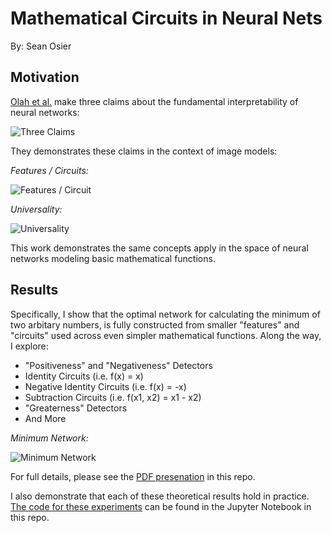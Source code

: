 # Mathematical Circuits in Neural Nets

By: Sean Osier

## Motivation

[Olah et al.](https://distill.pub/2020/circuits/zoom-in/) make three claims about the fundamental interpretability of neural networks:

![Three Claims](https://user-images.githubusercontent.com/13408985/189792395-8c4ee31b-3d4b-42db-aa62-6a05e3ae6b0c.png)

They demonstrates these claims in the context of image models:

*Features / Circuits:*

![Features / Circuit](https://user-images.githubusercontent.com/13408985/189792613-42663d32-3e48-4a3b-846d-331714dca639.png)

*Universality:*

![Universality](https://user-images.githubusercontent.com/13408985/189792851-3a05d17b-cb22-4b7f-a6fd-09775510401a.png)

This work demonstrates the same concepts apply in the space of neural networks modeling basic mathematical functions.

## Results

Specifically, I show that the optimal network for calculating the minimum of two arbitary numbers, is fully constructed from smaller "features" and "circuits" used across even simpler mathematical functions. Along the way, I explore:
 - "Positiveness" and "Negativeness" Detectors
 - Identity Circuits (i.e. f(x) = x)
 - Negative Identity Circuits (i.e. f(x) = -x)
 - Subtraction Circuits (i.e. f(x1, x2) = x1 - x2)
 - "Greaterness" Detectors
 - And More

*Minimum Network:*

![Minimum Network](https://user-images.githubusercontent.com/13408985/190928502-f908fead-78f7-4568-83f6-2b1d001fafe6.png)


For full details, please see the [PDF presenation](Mathematical_Circuits_in_Neural_Networks.pdf) in this repo.

I also demonstrate that each of these theoretical results hold in practice. [The code for these experiments](Mathematical_Circuits.ipynb) can be found in the Jupyter Notebook in this repo. 
